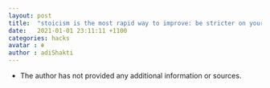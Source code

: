```yaml
---
layout: post
title:  "stoicism is the most rapid way to improve: be stricter on yourself and more tolerant of others."
date:   2021-01-01 23:11:11 +1100
categories: hacks
avatar : ☬
author : adiShakti
---
```


- The author has not provided any additional information or sources. 